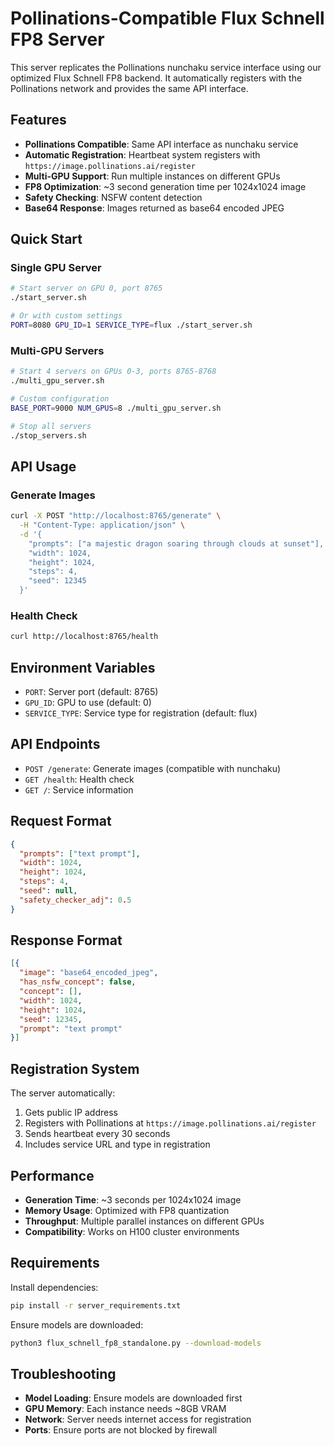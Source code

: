 # Pollinations-Compatible Flux Schnell FP8 Server

This server replicates the Pollinations nunchaku service interface using our optimized Flux Schnell FP8 backend. It automatically registers with the Pollinations network and provides the same API interface.

## Features

- **Pollinations Compatible**: Same API interface as nunchaku service
- **Automatic Registration**: Heartbeat system registers with `https://image.pollinations.ai/register`
- **Multi-GPU Support**: Run multiple instances on different GPUs
- **FP8 Optimization**: ~3 second generation time per 1024x1024 image
- **Safety Checking**: NSFW content detection
- **Base64 Response**: Images returned as base64 encoded JPEG

## Quick Start

### Single GPU Server

```bash
# Start server on GPU 0, port 8765
./start_server.sh

# Or with custom settings
PORT=8080 GPU_ID=1 SERVICE_TYPE=flux ./start_server.sh
```

### Multi-GPU Servers

```bash
# Start 4 servers on GPUs 0-3, ports 8765-8768
./multi_gpu_server.sh

# Custom configuration
BASE_PORT=9000 NUM_GPUS=8 ./multi_gpu_server.sh

# Stop all servers
./stop_servers.sh
```

## API Usage

### Generate Images

```bash
curl -X POST "http://localhost:8765/generate" \
  -H "Content-Type: application/json" \
  -d '{
    "prompts": ["a majestic dragon soaring through clouds at sunset"],
    "width": 1024,
    "height": 1024,
    "steps": 4,
    "seed": 12345
  }'
```

### Health Check

```bash
curl http://localhost:8765/health
```

## Environment Variables

- `PORT`: Server port (default: 8765)
- `GPU_ID`: GPU to use (default: 0)
- `SERVICE_TYPE`: Service type for registration (default: flux)

## API Endpoints

- `POST /generate`: Generate images (compatible with nunchaku)
- `GET /health`: Health check
- `GET /`: Service information

## Request Format

```json
{
  "prompts": ["text prompt"],
  "width": 1024,
  "height": 1024,
  "steps": 4,
  "seed": null,
  "safety_checker_adj": 0.5
}
```

## Response Format

```json
[{
  "image": "base64_encoded_jpeg",
  "has_nsfw_concept": false,
  "concept": [],
  "width": 1024,
  "height": 1024,
  "seed": 12345,
  "prompt": "text prompt"
}]
```

## Registration System

The server automatically:
1. Gets public IP address
2. Registers with Pollinations at `https://image.pollinations.ai/register`
3. Sends heartbeat every 30 seconds
4. Includes service URL and type in registration

## Performance

- **Generation Time**: ~3 seconds per 1024x1024 image
- **Memory Usage**: Optimized with FP8 quantization
- **Throughput**: Multiple parallel instances on different GPUs
- **Compatibility**: Works on H100 cluster environments

## Requirements

Install dependencies:
```bash
pip install -r server_requirements.txt
```

Ensure models are downloaded:
```bash
python3 flux_schnell_fp8_standalone.py --download-models
```

## Troubleshooting

- **Model Loading**: Ensure models are downloaded first
- **GPU Memory**: Each instance needs ~8GB VRAM
- **Network**: Server needs internet access for registration
- **Ports**: Ensure ports are not blocked by firewall

